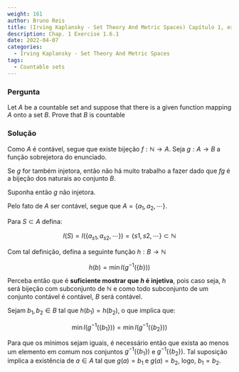 ```yaml
---
weight: 161
author: Bruno Reis
title: (Irving Kaplansky - Set Theory And Metric Spaces) Capítulo 1, exercício 1.6.1
description: Chap. 1 Exercise 1.6.1
date: 2022-04-07
categories:
  - Irving Kaplansky - Set Theory And Metric Spaces
tags:
  - Countable sets
---
```

### Pergunta
Let $A$ be a countable set and suppose that there is a given function mapping $A$ onto a set $B$. Prove that $B$ is countable

### Solução
Como $A$ é contável, segue que existe bijeção $f: \mathbb{N} \rightarrow A$. Seja $g: A \rightarrow B$ a função sobrejetora do enunciado. 

Se $g$ for também injetora, então não há muito trabalho a fazer dado que $fg$ é a bijeção dos naturais ao conjunto $B$.

Suponha então $g$ não injetora.

Pelo fato de $A$ ser contável, segue que $A = \lbrace a_1, a_2, \cdots \rbrace$.

Para $S \subset A$ defina:

$$
I(S) = I(\lbrace a_{s1}, a_{s2}, \cdots \rbrace) = \lbrace s1, s2, \cdots \rbrace \subset \mathbb{N}
$$


Com tal definição, defina a seguinte função $h: B \rightarrow \mathbb{N}$

$$
h(b) = \min I(g^{-1}(\lbrace b \rbrace))
$$

Perceba então que é **suficiente mostrar que $h$ é injetiva**, pois caso seja, $h$ será bijeção com subconjunto de $\mathbb{N}$ e como todo subconjunto de um conjunto contável é contável, $B$ será contável.

Sejam $b_1, b_2 \in B$ tal que $h(b_1) = h(b_2)$, o que implica que:

$$
\min I(g^{-1}(\lbrace b_1 \rbrace)) = \min I(g^{-1}(\lbrace b_2 \rbrace))
$$

Para que os mínimos sejam iguais, é necessário então que exista ao menos um elemento em comum nos conjuntos $g^{-1}(\lbrace b_1 \rbrace)$ e $g^{-1}(\lbrace b_2 \rbrace)$. Tal suposição implica a existência de $a \in A$ tal que $g(a) = b_1$ e $g(a) = b_2$, logo, $b_1 = b_2$.
